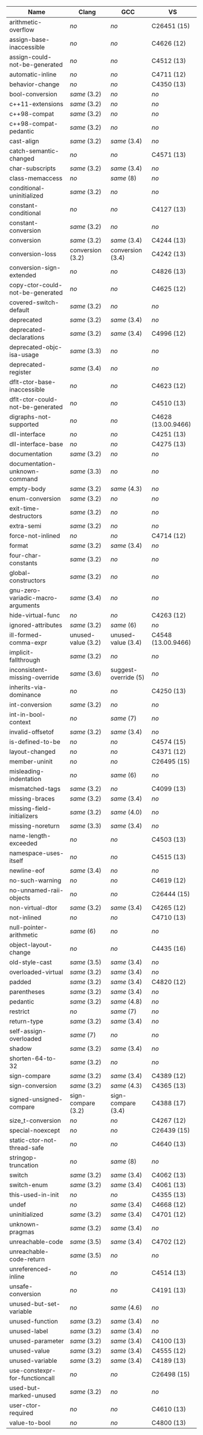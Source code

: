 Name                              | Clang              | GCC                  | VS                
--------------------------------- | ------------------ | -------------------- | ------------------
arithmetic-overflow               | *no*               | *no*                 | C26451 (15)       
assign-base-inaccessible          | *no*               | *no*                 | C4626 (12)        
assign-could-not-be-generated     | *no*               | *no*                 | C4512 (13)        
automatic-inline                  | *no*               | *no*                 | C4711 (12)        
behavior-change                   | *no*               | *no*                 | C4350 (13)        
bool-conversion                   | *same* (3.2)       | *no*                 | *no*              
c++11-extensions                  | *same* (3.2)       | *no*                 | *no*              
c++98-compat                      | *same* (3.2)       | *no*                 | *no*              
c++98-compat-pedantic             | *same* (3.2)       | *no*                 | *no*              
cast-align                        | *same* (3.2)       | *same* (3.4)         | *no*              
catch-semantic-changed            | *no*               | *no*                 | C4571 (13)        
char-subscripts                   | *same* (3.2)       | *same* (3.4)         | *no*              
class-memaccess                   | *no*               | *same* (8)           | *no*              
conditional-uninitialized         | *same* (3.2)       | *no*                 | *no*              
constant-conditional              | *no*               | *no*                 | C4127 (13)        
constant-conversion               | *same* (3.2)       | *no*                 | *no*              
conversion                        | *same* (3.2)       | *same* (3.4)         | C4244 (13)        
conversion-loss                   | conversion (3.2)   | conversion (3.4)     | C4242 (13)        
conversion-sign-extended          | *no*               | *no*                 | C4826 (13)        
copy-ctor-could-not-be-generated  | *no*               | *no*                 | C4625 (12)        
covered-switch-default            | *same* (3.2)       | *no*                 | *no*              
deprecated                        | *same* (3.2)       | *same* (3.4)         | *no*              
deprecated-declarations           | *same* (3.2)       | *same* (3.4)         | C4996 (12)        
deprecated-objc-isa-usage         | *same* (3.3)       | *no*                 | *no*              
deprecated-register               | *same* (3.4)       | *no*                 | *no*              
dflt-ctor-base-inaccessible       | *no*               | *no*                 | C4623 (12)        
dflt-ctor-could-not-be-generated  | *no*               | *no*                 | C4510 (13)        
digraphs-not-supported            | *no*               | *no*                 | C4628 (13.00.9466)
dll-interface                     | *no*               | *no*                 | C4251 (13)        
dll-interface-base                | *no*               | *no*                 | C4275 (13)        
documentation                     | *same* (3.2)       | *no*                 | *no*              
documentation-unknown-command     | *same* (3.3)       | *no*                 | *no*              
empty-body                        | *same* (3.2)       | *same* (4.3)         | *no*              
enum-conversion                   | *same* (3.2)       | *no*                 | *no*              
exit-time-destructors             | *same* (3.2)       | *no*                 | *no*              
extra-semi                        | *same* (3.2)       | *no*                 | *no*              
force-not-inlined                 | *no*               | *no*                 | C4714 (12)        
format                            | *same* (3.2)       | *same* (3.4)         | *no*              
four-char-constants               | *same* (3.2)       | *no*                 | *no*              
global-constructors               | *same* (3.2)       | *no*                 | *no*              
gnu-zero-variadic-macro-arguments | *same* (3.4)       | *no*                 | *no*              
hide-virtual-func                 | *no*               | *no*                 | C4263 (12)        
ignored-attributes                | *same* (3.2)       | *same* (6)           | *no*              
ill-formed-comma-expr             | unused-value (3.2) | unused-value (3.4)   | C4548 (13.00.9466)
implicit-fallthrough              | *same* (3.2)       | *no*                 | *no*              
inconsistent-missing-override     | *same* (3.6)       | suggest-override (5) | *no*              
inherits-via-dominance            | *no*               | *no*                 | C4250 (13)        
int-conversion                    | *same* (3.2)       | *no*                 | *no*              
int-in-bool-context               | *no*               | *same* (7)           | *no*              
invalid-offsetof                  | *same* (3.2)       | *same* (3.4)         | *no*              
is-defined-to-be                  | *no*               | *no*                 | C4574 (15)        
layout-changed                    | *no*               | *no*                 | C4371 (12)        
member-uninit                     | *no*               | *no*                 | C26495 (15)       
misleading-indentation            | *no*               | *same* (6)           | *no*              
mismatched-tags                   | *same* (3.2)       | *no*                 | C4099 (13)        
missing-braces                    | *same* (3.2)       | *same* (3.4)         | *no*              
missing-field-initializers        | *same* (3.2)       | *same* (4.0)         | *no*              
missing-noreturn                  | *same* (3.3)       | *same* (3.4)         | *no*              
name-length-exceeded              | *no*               | *no*                 | C4503 (13)        
namespace-uses-itself             | *no*               | *no*                 | C4515 (13)        
newline-eof                       | *same* (3.4)       | *no*                 | *no*              
no-such-warning                   | *no*               | *no*                 | C4619 (12)        
no-unnamed-raii-objects           | *no*               | *no*                 | C26444 (15)       
non-virtual-dtor                  | *same* (3.2)       | *same* (3.4)         | C4265 (12)        
not-inlined                       | *no*               | *no*                 | C4710 (13)        
null-pointer-arithmetic           | *same* (6)         | *no*                 | *no*              
object-layout-change              | *no*               | *no*                 | C4435 (16)        
old-style-cast                    | *same* (3.5)       | *same* (3.4)         | *no*              
overloaded-virtual                | *same* (3.2)       | *same* (3.4)         | *no*              
padded                            | *same* (3.2)       | *same* (3.4)         | C4820 (12)        
parentheses                       | *same* (3.2)       | *same* (3.4)         | *no*              
pedantic                          | *same* (3.2)       | *same* (4.8)         | *no*              
restrict                          | *no*               | *same* (7)           | *no*              
return-type                       | *same* (3.2)       | *same* (3.4)         | *no*              
self-assign-overloaded            | *same* (7)         | *no*                 | *no*              
shadow                            | *same* (3.2)       | *same* (3.4)         | *no*              
shorten-64-to-32                  | *same* (3.2)       | *no*                 | *no*              
sign-compare                      | *same* (3.2)       | *same* (3.4)         | C4389 (12)        
sign-conversion                   | *same* (3.2)       | *same* (4.3)         | C4365 (13)        
signed-unsigned-compare           | sign-compare (3.2) | sign-compare (3.4)   | C4388 (17)        
size_t-conversion                 | *no*               | *no*                 | C4267 (12)        
special-noexcept                  | *no*               | *no*                 | C26439 (15)       
static-ctor-not-thread-safe       | *no*               | *no*                 | C4640 (13)        
stringop-truncation               | *no*               | *same* (8)           | *no*              
switch                            | *same* (3.2)       | *same* (3.4)         | C4062 (13)        
switch-enum                       | *same* (3.2)       | *same* (3.4)         | C4061 (13)        
this-used-in-init                 | *no*               | *no*                 | C4355 (13)        
undef                             | *no*               | *same* (3.4)         | C4668 (12)        
uninitialized                     | *same* (3.2)       | *same* (3.4)         | C4701 (12)        
unknown-pragmas                   | *same* (3.2)       | *same* (3.4)         | *no*              
unreachable-code                  | *same* (3.5)       | *same* (3.4)         | C4702 (12)        
unreachable-code-return           | *same* (3.5)       | *no*                 | *no*              
unreferenced-inline               | *no*               | *no*                 | C4514 (13)        
unsafe-conversion                 | *no*               | *no*                 | C4191 (13)        
unused-but-set-variable           | *no*               | *same* (4.6)         | *no*              
unused-function                   | *same* (3.2)       | *same* (3.4)         | *no*              
unused-label                      | *same* (3.2)       | *same* (3.4)         | *no*              
unused-parameter                  | *same* (3.2)       | *same* (3.4)         | C4100 (13)        
unused-value                      | *same* (3.2)       | *same* (3.4)         | C4555 (12)        
unused-variable                   | *same* (3.2)       | *same* (3.4)         | C4189 (13)        
use-constexpr-for-functioncall    | *no*               | *no*                 | C26498 (15)       
used-but-marked-unused            | *same* (3.2)       | *no*                 | *no*              
user-ctor-required                | *no*               | *no*                 | C4610 (13)        
value-to-bool                     | *no*               | *no*                 | C4800 (13)        
